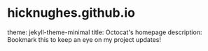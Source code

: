 # hicknughes.github.io
theme: jekyll-theme-minimal
title: Octocat's homepage
description: Bookmark this to keep an eye on my project updates!
